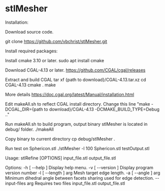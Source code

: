 # stlMesher

Installation:

Download source code.

git clone https://github.com/vbchrist/stlMesher.git

Install required packages:

Install cmake 3.10 or later.
sudo apt install cmake

Download CGAL-4.13 or later.
https://github.com/CGAL/cgal/releases

Extract and build CGAL
tar xf {path to download}/CGAL-4.13.tar.xz
cd CGAL-4.13
cmake .
make

More details https://doc.cgal.org/latest/Manual/installation.html

Edit makeAll.sh to reflect CGAL install directory.
Change this line "make -DCGAL_DIR={path to download}/CGAL-4.13 -DCMAKE_BUILD_TYPE=Debug .."

Run makeAll.sh to build program, output binary stlMesher is located in debug/ folder.
./makeAll

Copy binary to current directory 
cp debug/stlMesher .

Run test on Sphericon.stl
./stlMesher -l 100 Sphericon.stl testOutput.stl


Usage: stlRefine [OPTIONS] input_file.stl output_file.stl

Options:
  -h [ --help ]         Display help menu.
  -v [ --version ]      Display program version number
  -l [ --length ] arg   Mesh target edge length.
  -a [ --angle ] arg    Minimum dihedral angle between facets sharing used for
                        edge detection.
  --input-files arg     Requires two files input_file.stl output_file.stl
